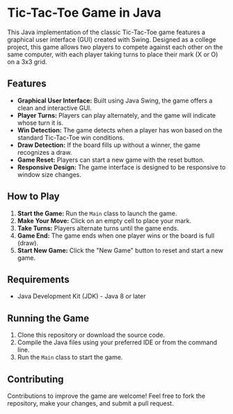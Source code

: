 # Tic-Tac-Toe Game in Java

This Java implementation of the classic Tic-Tac-Toe game features a graphical user interface (GUI) created with Swing. Designed as a college project, this game allows two players to compete against each other on the same computer, with each player taking turns to place their mark (X or O) on a 3x3 grid.

## Features

- **Graphical User Interface:** Built using Java Swing, the game offers a clean and interactive GUI.
- **Player Turns:** Players can play alternately, and the game will indicate whose turn it is.
- **Win Detection:** The game detects when a player has won based on the standard Tic-Tac-Toe win conditions.
- **Draw Detection:** If the board fills up without a winner, the game recognizes a draw.
- **Game Reset:** Players can start a new game with the reset button.
- **Responsive Design:** The game interface is designed to be responsive to window size changes.

## How to Play

1. **Start the Game:** Run the `Main` class to launch the game.
2. **Make Your Move:** Click on an empty cell to place your mark.
3. **Take Turns:** Players alternate turns until the game ends.
4. **Game End:** The game ends when one player wins or the board is full (draw).
5. **Start New Game:** Click the "New Game" button to reset and start a new game.

## Requirements

- Java Development Kit (JDK) - Java 8 or later

## Running the Game

1. Clone this repository or download the source code.
2. Compile the Java files using your preferred IDE or from the command line.
3. Run the `Main` class to start the game.

## Contributing

Contributions to improve the game are welcome! Feel free to fork the repository, make your changes, and submit a pull request.
